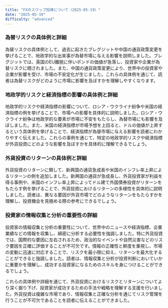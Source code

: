 ```yaml
---
title: "FXのスワップ投資について（2025-05-19）"
date: "2025-05-19"
difficulty: "advanced"
---
```


### 為替リスクの具体例と詳細

為替リスクの具体例として、過去に起きたブレグジットや中国の通貨政策変更を挙げることで、地政学的な出来事が為替市場に与える影響を説明しました。ブレグジットでは、英国のEU離脱に伴いポンドの価値が急落し、投資家や企業が為替リスクに晒されました。また、中国の通貨政策変更により、世界中の投資家や企業が影響を受け、市場の不安定化が生じました。これらの具体例を通じて、読者は為替リスクがどのように市場に影響を及ぼすかを理解しやすくなります。

### 地政学的リスクと経済指標の影響の具体例と詳細

地政学的リスクや経済指標の影響について、ロシア・ウクライナ紛争や米国の経済指標の例を挙げることで、市場への影響を具体的に説明しました。ロシア・ウクライナ紛争は地政学的な要素が市場に不安をもたらし、為替市場にも影響を及ぼしました。また、米国の経済指標が市場予想を上回ると、ドルの価値が上昇するという具体例を挙げることで、経済指標が為替市場に与える影響を読者にわかりやすく伝えました。これらの事例を通じて、特定の地政学的リスクや経済指標が外貨投資にどのような影響を及ぼすかを具体的に理解できるでしょう。

### 外貨投資のリターンの具体例と詳細

外貨投資のリターンに関して、新興国の通貨急成長や米国のインフレ率上昇によるリターンの例を追加しました。新興国の通貨が急成長し、外貨投資家が利益を得る事例や、米国のインフレ率上昇によってドル建て外国債券投資がリターンをもたらす例を挙げることで、外貨投資におけるリターンの多様性を具体的に説明しました。読者は、異なる要因が外貨市場でどのようなリターンをもたらすかを理解し、投資機会を見極める際の参考にできるでしょう。

### 投資家の情報収集と分析の重要性の詳細

投資家の情報収集と分析の重要性について、世界中のニュースや経済指標、企業業績などの情報を収集し、綿密に分析する必要性を強調しました。特に外貨投資では、国際的な要因に左右されるため、政治的なイベントや自然災害などのリスク要因を正確に評価することが不可欠です。情報の正確性と鮮度を重視し、市場の変動に迅速に対応することで、リスクを最小限に抑え、リターンを最大化することができると強調しました。読者は、情報収集と分析が投資判断においていかに重要かを理解し、成功する投資家になるためのスキルを身につけることができるでしょう。

これらの具体例や詳細を通じて、外貨投資におけるリスクとリターンについてより深く掘り下げ、投資家が成功するための手法や戦略を理解する支援を行いました。外貨投資は複雑な市場であり、情報収集と正確な分析を通じてリスク管理を行うことが不可欠であることを読者に伝えることができました。

